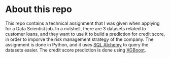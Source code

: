 # About this repo

This repo contains a technical assignment that I was given when applying for a Data Scientist job.
In a nutshell, there are 3 datasets related to customer loans, and they want to use it to build a prediction for credit score, in order to imporve the risk management strategy of the company.
The assignment is done in Python, and it uses [SQL Alchemy](https://www.sqlalchemy.org/) to query the datasets easier. The credit score prediction is done using [XGBoost](https://xgboost.readthedocs.io/).
